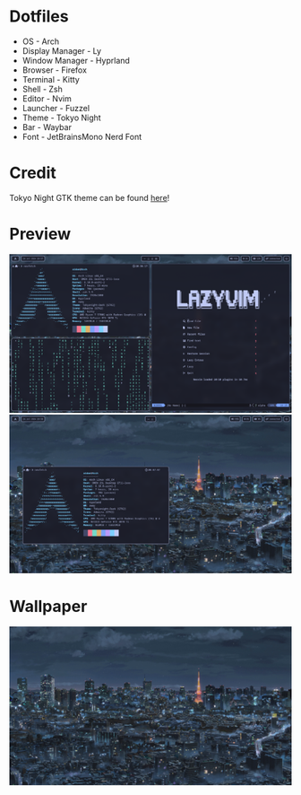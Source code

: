 # Dotfiles

* OS - Arch
* Display Manager - Ly
* Window Manager - Hyprland
* Browser - Firefox
* Terminal - Kitty
* Shell - Zsh
* Editor - Nvim
* Launcher - Fuzzel
* Theme - Tokyo Night
* Bar - Waybar
* Font - JetBrainsMono Nerd Font

# Credit

Tokyo Night GTK theme can be found [here](https://github.com/Fausto-Korpsvart/Tokyonight-GTK-Theme)!

# Preview
![alt text](https://github.com/Mrfishbowl/Dotfiles/blob/main/preview1.png)
![alt text](https://github.com/Mrfishbowl/Dotfiles/blob/main/preview3.png)

# Wallpaper
![alt text](https://github.com/Mrfishbowl/Dotfiles/blob/main/wallpapers/TokyoNightWallpaper.png)

